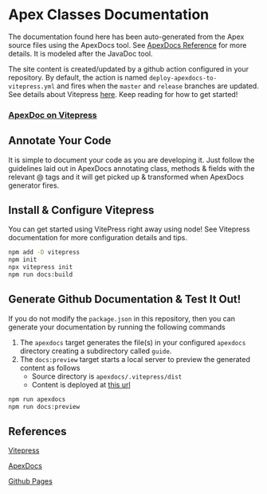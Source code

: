 # Apex Classes Documentation
The documentation found here has been auto-generated from the Apex source files using the ApexDocs tool. See [ApexDocs Reference](https://github.com/cesarParra/apexdocs) for more details. It is modeled after the JavaDoc tool.

The site content is created/updated by a github action configured in your repository. By default, the action is named `deploy-apexdocs-to-vitepress.yml` and fires when the `master` and `release` branches are updated. See details about Vitepress [here](https://vitepress.dev). Keep reading for how to get started!

### [ApexDoc on Vitepress](guide)

## Annotate Your Code
It is simple to document your code as you are developing it. Just follow the guidelines laid out in ApexDocs annotating class, methods & fields with the relevant @ tags and it will get picked up & transformed when ApexDocs generator fires.
## Install & Configure Vitepress
You can get started using VitePress right away using node! See Vitepress documentation for more configuration details and tips.

```sh
npm add -D vitepress
npm init
npx vitepress init
npm run docs:build 
```

## Generate Github Documentation & Test It Out! 
If you do not modify the `package.json` in this repository, then you can generate your documentation by running the following commands
1. The `apexdocs` target generates the file(s) in your configured `apexdocs` directory creating a subdirectory called `guide`.
2. The `docs:preview` target starts a local server to preview the generated content as follows 
   -  Source directory is `apexdocs/.vitepress/dist`
   -  Content is deployed at [this url](http://localhost:5173)  
```sh
npm run apexdocs
npm run docs:preview
```


## References
 [Vitepress](https://vitepress.dev)

 [ApexDocs](https://github.com/cesarParra/apexdocs)

 [Github Pages](https://github.com/cesarParra/apexdocs)
